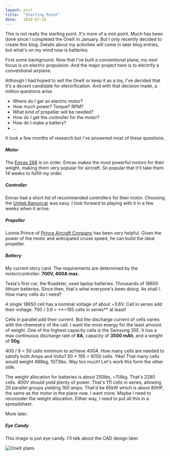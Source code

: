 ```yaml
---
layout: post
title:  "Starting Point"
date:   2018-07-16
---
```


This is not really the starting point.  It's more of a mid-point.  Much has been done since I completed the OneX in January.  But I only recently decided to create this blog. Details about my activities will come in later blog entries, but what's on my mind now is batteries.

First some background.  Now that I've built a conventional plane, my next focus is on electric propulsion.  And the major project here is to electrify a conventional airplane. 

Although I had hoped to sell the OneX or keep it as a toy, I've decided that it's a decent candidate for electrification.  And with that decision made, a million questions arise.

 * Where do I get an electric motor?
 * How much power? Torque? RPM?
 * What kind of propeller will be needed?
 * How do I get the controller for the motor?
 * How do I make a battery?
 * ...
 
It took a few months of research but I've answered most of these questions.

##### Motor

The [Emrax 268](http://emrax.com/products/emrax-268/) is on order.  Emrax makes the most powerful motors for their weight, making them very popular for aircraft.  So popular that it'll take them 14 weeks to fulfill my order.

##### Controller

Emrax had a short list of recommended controllers for their motor.  Choosing the [Unitek Bamorcar](https://www.unitek-industrie-elektronik.de/bamocar-d3) was easy.  I look forward to playing with it in a few weeks when it arrive.

##### Propeller

Lonnie Prince of [Prince Aircraft Company](http://www.princeaircraft.com/) has been very helpful.  Given the power of the motor and anticipated cruise speed, he can build the ideal propeller.

##### Battery

My current story card.  The requirements are determined by the motor/controller: **700V, 400A max.**

Tesla's first car, the Roadster, used laptop batteries.  Thousands of 18650 lithium batteries.  Since then, that's what everyone's been doing.  As shall I.  How many cells do I need?

A single 18650 cell has a nominal voltage of about ~3.6V.  Cell in series add their voltage. 700 / 3.6 = **~195 cells in series** at least!

Cells in parallel add their current.  But the discharge current of cells varies with the chemestry of the cell.  I want the most energy for the least amount of weight.  One of the highest capacity cells is the Samsung 35E.  It has a max continuous discharge rate of **8A**, capacity of **3500 mAh**, and a weight of **50g**.   
 
400 / 8 = 50 cells minimum to achieve 400A.  How many cells are needed to satisfy both Amps and Volts?  50 * 195 = 9750 cells. Yike!  That many cells would weight 488kg, 1073lbs.  Way too much!  Let's work this form the other side.

The weight allocation for batteries is about 250lbs, ~114kg.  That's 2280 cells.  400V should yield plenty of power.  That's 111 cells in series, allowing 20 parallel groups yielding 160 amps.  That'd be 65kW which is about 80HP, the same as the motor in the plane now.  I want more.  Maybe I need to reconsider the weight allocation.  Either way, I need to put all this in a spreadsheet.  

More later.

##### Eye Candy

This image is just eye candy.  I'll talk about the CAD design later.

![OneX plans](/eflight/img/2018-07-16/1.jpg)


